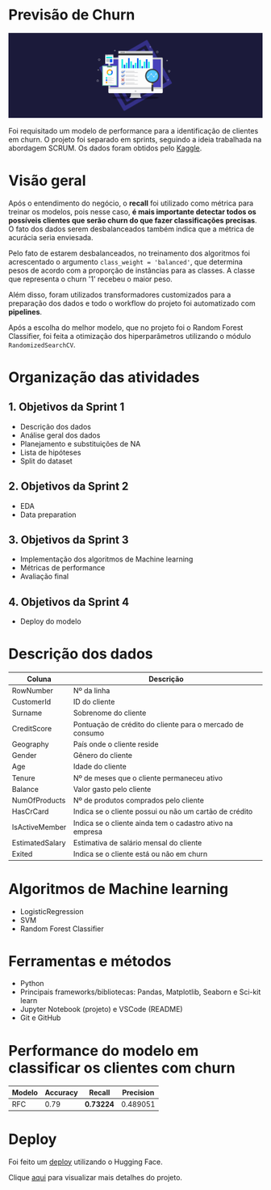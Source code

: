 # Previsão de Churn

![img](img/img1.jpg)

Foi requisitado um modelo de performance para a identificação de clientes em churn. O projeto foi separado em sprints, seguindo a ideia trabalhada na abordagem SCRUM. Os dados foram obtidos pelo [Kaggle](https://www.kaggle.com/datasets/mervetorkan/churndataset).  

# Visão geral

Após o entendimento do negócio, o **recall** foi utilizado como métrica para treinar os modelos, pois nesse caso, **é mais importante detectar todos os possíveis clientes que serão churn do que fazer classificações precisas**. O fato dos dados serem desbalanceados também indica que a métrica de acurácia seria enviesada.

Pelo fato de estarem desbalanceados, no treinamento dos algoritmos foi acrescentado o argumento `class_weight = 'balanced'`, que determina pesos de acordo com a proporção de instâncias para as classes. A classe que representa o churn '1' recebeu o maior peso.

Além disso, foram utilizados transformadores customizados para a preparação dos dados e todo o workflow do projeto foi automatizado com **pipelines**.

Após a escolha do melhor modelo, que no projeto foi o Random Forest Classifier, foi feita a otimização dos hiperparâmetros utilizando o módulo `RandomizedSearchCV`.


# Organização das atividades


## 1. Objetivos da Sprint 1

- Descrição dos dados
- Análise geral dos dados
- Planejamento e substituições de NA
- Lista de hipóteses
- Split do dataset


## 2. Objetivos da Sprint 2
- EDA
- Data preparation

## 3. Objetivos da Sprint 3

- Implementação dos algoritmos de Machine learning
- Métricas de performance
- Avaliação final


## 4. Objetivos da Sprint 4

- Deploy do modelo


# Descrição dos dados

Coluna | Descrição
-------|----------
RowNumber | Nº da linha
CustomerId | ID do cliente
Surname | Sobrenome do cliente
CreditScore | Pontuação de crédito do cliente para o mercado de consumo
Geography | País onde o cliente reside
Gender | Gênero do cliente
Age | Idade do cliente
Tenure| Nº de meses que o cliente permaneceu ativo
Balance  | Valor gasto pelo cliente
NumOfProducts | Nº de produtos comprados pelo cliente
HasCrCard | Indica se o cliente possui ou não um cartão de crédito
IsActiveMember | Indica se o cliente ainda tem o cadastro ativo na empresa
EstimatedSalary | Estimativa de salário mensal do cliente
Exited | Indica se o cliente está ou não em churn 


# Algoritmos de Machine learning

- LogisticRegression
- SVM
- Random Forest Classifier

# Ferramentas e métodos
- Python
- Principais frameworks/bibliotecas: Pandas, Matplotlib, Seaborn e Sci-kit learn
- Jupyter Notebook (projeto) e VSCode (README)
- Git e GitHub

# Performance do modelo em classificar os clientes com churn  

<div align="center">

Modelo | Accuracy | Recall | Precision
-------|----------|--------| ----------
RFC | 0.79	| **0.73224** | 0.489051

</div>


# Deploy

Foi feito um [deploy](https://huggingface.co/spaces/deborabmfreitas/churn-prediction-deploy) utilizando o Hugging Face. 
 
Clique [aqui](https://github.com/deborabmfreitas/projeto-churn-classificacao/blob/main/churn-prediction-project.ipynb) para visualizar mais detalhes do projeto.